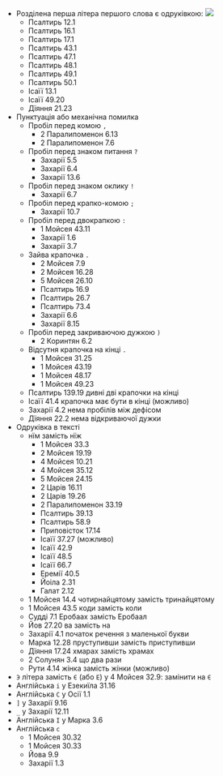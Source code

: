 - Розділена перша літера першого слова є одруківкою: ![](https://lh3.googleusercontent.com/pw/AP1GczNjNytYdmcklLcxpyY_t3iuEeE568U_KXVShcmvDYaz2bxaJOqph3UOBwJuDZNOrhkWd9GJN08Vh2-hx6iRbniBVtG9obZEM5nsAjpDRaD1AzOlW16zLx80BXgWim1hwfZrYCvlX-hXwZkXZcOVh1sUEQ=w885-h1288-s-no?authuser=0)
  - Псалтирь 12.1
  - Псалтирь 16.1
  - Псалтирь 17.1
  - Псалтирь 43.1
  - Псалтирь 47.1
  - Псалтирь 48.1
  - Псалтирь 49.1
  - Псалтирь 50.1
  - Ісаїї 13.1
  - Ісаїї 49.20
  - Дїяння 21.23
- Пунктуація або механічна помилка
  - Пробіл перед комою `,`
    - 2 Паралипоменон 6.13
    - 2 Паралипоменон 7.6
  - Пробіл перед знаком питання `?`
    - Захарії 5.5
    - Захарії 6.4
    - Захарії 13.6
  - Пробіл перед знаком оклику `!`
    - Захарії 6.7
  - Пробіл перед крапко-комою `;`
    - Захарії 10.7
  - Пробіл перед двокрапкою `:`
    - 1 Мойсея 43.11
    - Захарії 1.6
    - Захарії 3.7
  - Зайва крапочка `.`
    - 2 Мойсея 7.9
    - 2 Мойсея 16.28
    - 5 Мойсея 26.10
    - Псалтирь 16.9
    - Псалтирь 26.7
    - Псалтирь 73.4
    - Захарії 6.6
    - Захарії 8.15
  - Пробіл перед закриваючою дужкою `)`
    - 2 Коринтян 6.2
  - Відсутня крапочка на кінці `.`
    - 1 Мойсея 31.25
    - 1 Мойсея 43.19
    - 1 Мойсея 48.17
    - 1 Мойсея 49.23
  - Псалтирь 139.19 дивні дві крапочки на кінці
  - Ісаїї 41.4 крапочка має бути в кінці (можливо)
  - Захарії 4.2 нема пробілів між дефісом
  - Дїяння 22.2 нема відкриваючої дужки
- Одруківка в тексті
  - нїм замість нїж
    - 1 Мойсея 33.3
    - 2 Мойсея 19.19
    - 4 Мойсея 10.21
    - 4 Мойсея 35.12
    - 5 Мойсея 24.15
    - 2 Царів 16.11
    - 2 Царів 19.26
    - 2 Паралипоменон 33.19
    - Псалтирь 39.13
    - Псалтирь 58.9
    - Приповісток 17.14
    - Ісаїї 37.27 (можливо)
    - Ісаїї 42.9
    - Ісаїї 48.5
    - Ісаїї 66.7
    - Еремії 40.5
    - Йоіла 2.31
    - Галат 2.12
  - 1 Мойсея 14.4 чотирнайцятому замість тринайцятому
  - 1 Мойсея 43.5 коди замість коли
  - Судді 7.1 Еробаах замість Еробаал
  - Йов 27.20 ва замість на
  - Захарії 4.1 початок речення з маленької букви
  - Марка 12.28 пруступивши замість приступивши
  - Дїяння 17.24 хмарах замість храмах
  - 2 Солунян 3.4 що два рази
  - Рути 4.14 жінка замість жінки (можливо)
- `Э` літера замість `Є` (або `Е`) у 4 Мойсея 32.9: замінити на `Є`
- Англійська `i` у Езекиїла 31.16
- Англійська `C` у Осії 1.1
- `]` у Захарії 9.16
- `_` у Захарії 12.11
- Англійська `I` у Марка 3.6
- Англійська `c`
  - 1 Мойсея 30.32
  - 1 Мойсея 30.33
  - Йова 9.9
  - Захарії 1.3